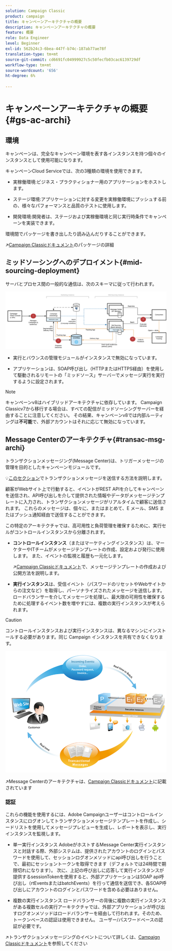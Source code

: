 ```yaml
---
solution: Campaign Classic
product: campaign
title: キャンペーンアーキテクチャの概要
description: キャンペーンアーキテクチャの概要
feature: 概要
role: Data Engineer
level: Beginner
exl-id: 562b24c3-6bea-447f-b74c-187ab77ae78f
translation-type: tm+mt
source-git-commit: cd6691fc04999927c5c50fecfb03cac6139729df
workflow-type: tm+mt
source-wordcount: '656'
ht-degree: 6%

---
```


# キャンペーンアーキテクチャの概要{#gs-ac-archi}

## 環境

キャンペーンは、完全なキャンペーン環境を表す各インスタンスを持つ個々のインスタンスとして使用可能になります。

キャンペーンCloud Serviceでは、次の3種類の環境を使用できます。

* 実稼働環境:ビジネス・プラクティショナー用のアプリケーションをホストします。

* ステージ環境:アプリケーションに対する変更を実稼働環境にプッシュする前の、様々なパフォーマンスと品質のテストに使用します。

* 開発環境:開発者は、ステージおよび実稼働環境と同じ実行時条件でキャンペーンを実装できます。

環境間でパッケージを書き出したり読み込んだりすることができます。

:arrow_upper_right:[Campaign Classicドキュメント](https://experienceleague.adobe.com/docs/campaign-classic/using/getting-started/administration-basics/working-with-data-packages.html?lang=en#about-data-packages)のパッケージの詳細

## ミッドソーシングへのデプロイメント{#mid-sourcing-deployment}

サーバとプロセス間の一般的な通信は、次のスキーマに従って行われます。

![](assets/architecture.png)

* 実行とバウンスの管理モジュールがインスタンスで無効になっています。

* アプリケーションは、SOAP呼び出し（HTTPまたはHTTPS経由）を使用して駆動されるリモートの「ミッドソース」サーバーでメッセージ実行を実行するように設定されます。

>[!NOTE]
>
> キャンペーンv8はハイブリッドアーキテクチャに依存しています。 Campaign Classicv7から移行する場合は、すべての配信がミッドソーシングサーバーを経由することに注意してください。
> その結果、キャンペーンv8では内部ルーティングは&#x200B;**不可能**&#x200B;で、外部アカウントはそれに応じて無効になっています。


## Message Centerのアーキテクチャ{#transac-msg-archi}

トランザクションメッセージング(Message Center)は、トリガーメッセージの管理を目的としたキャンペーンモジュールです。

:bulb:[このセクション](../send/transactional.md)でトランザクションメッセージを送信する方法を説明します。

顧客がWebサイト上で行動すると、イベントがREST APIを介してキャンペーンを送信され、API呼び出しを介して提供された情報やデータがメッセージテンプレートに入力され、トランザクションメッセージがリアルタイムで顧客に送信されます。 これらのメッセージは、個々に、またはまとめて、E メール、SMS またはプッシュ通知経由で送信することができます。

この特定のアーキテクチャでは、高可用性と負荷管理を確保するために、実行セルがコントロールインスタンスから分離されます。

* **コントロールインスタンス**（またはマーケティングインスタンス）は、マーケターやITチームがメッセージテンプレートの作成、設定および発行に使用します。 また、イベントの監視と履歴も一元化します。

   :arrow_upper_right:[Campaign Classicドキュメント](https://experienceleague.adobe.com/docs/campaign-classic/using/transactional-messaging/message-templates/introduction.html?lang=en#transactional-messaging)で、メッセージテンプレートの作成および公開方法を説明します。

* **実行インスタンス**&#x200B;は、受信イベント（パスワードのリセットやWebサイトからの注文など）を取得し、パーソナライズされたメッセージを送信します。 ロードバランサーを介してメッセージを処理し、最大限の可用性を確保するために処理するイベント数を増やすには、複数の実行インスタンスが考えられます。

>[!CAUTION]
>
>コントロールインスタンスおよび実行インスタンスは、異なるマシンにインストールする必要があります。同じ Campaign インスタンスを共有できなくなります。

![](assets/messagecenter_diagram.png)

:arrow_upper_right:Message Centerのアーキテクチャは、[Campaign Classicドキュメント](https://experienceleague.adobe.com/docs/campaign-classic/using/transactional-messaging/introduction/transactional-messaging-architecture.html?lang=en#transactional-messaging)に記載されています


### 認証

これらの機能を使用するには、Adobe Campaignユーザーはコントロールインスタンスにログオンしてトランザクションメッセージテンプレートを作成し、シードリストを使用してメッセージプレビューを生成し、レポートを表示し、実行インスタンスを監視します。

* 単一実行インスタンス
AdobeがホストするMessage Center実行インスタンスと対話する際、外部システムは、提供されたアカウントのログインとパスワードを使用して、セッションログオンメソッドにapi呼び出しを行うことで、最初にセッショントークンを取得できます（デフォルトでは24時間で期限切れになります）。
次に、上記の呼び出しに応答して実行インスタンスが提供するsessionTokenを使用すると、外部アプリケーションはSOAP api呼び出し（rtEventsまたはbatchEvents）を行って通信を送信でき、各SOAP呼び出しにアカウントのログインとパスワードを含める必要はありません。

* 複数の実行インスタンス
ロードバランサーの背後に複数の実行インスタンスがある複数セルの実行アーキテクチャでは、外部アプリケーションが呼び出すログオンメソッドはロードバランサーを経由して行われます。そのため、トークンベースの認証は使用できません。 ユーザー/パスワードベースの認証が必要です。

:arrow_upper_right:トランザクションメッセージングのイベントについて詳しくは、[Campaign Classicドキュメント](https://experienceleague.corp.adobe.com/docs/campaign-classic/using/transactional-messaging/introduction/event-description.html?lang=en#about-transactional-messaging-datamodel)を参照してください
